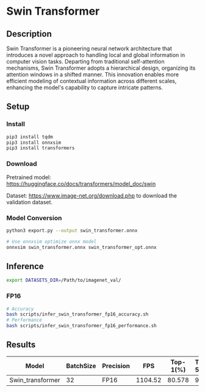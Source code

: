 # Swin Transformer

## Description

Swin Transformer is a pioneering neural network architecture that introduces a novel approach to handling local and global information in computer vision tasks. Departing from traditional self-attention mechanisms, Swin Transformer adopts a hierarchical design, organizing its attention windows in a shifted manner. This innovation enables more efficient modeling of contextual information across different scales, enhancing the model's capability to capture intricate patterns.

## Setup

### Install

```bash
pip3 install tqdm
pip3 install onnxsim
pip3 install transformers
```

### Download

Pretrained model: <https://huggingface.co/docs/transformers/model_doc/swin>

Dataset: <https://www.image-net.org/download.php> to download the validation dataset.

### Model Conversion

```bash
python3 export.py --output swin_transformer.onnx

# Use onnxsim optimize onnx model
onnxsim swin_transformer.onnx swin_transformer_opt.onnx
```

## Inference

```bash
export DATASETS_DIR=/Path/to/imagenet_val/
```

### FP16

```bash
# Accuracy
bash scripts/infer_swin_transformer_fp16_accuracy.sh
# Performance
bash scripts/infer_swin_transformer_fp16_performance.sh
```

## Results

Model            |BatchSize  |Precision |FPS       |Top-1(%)  |Top-5(%)
-----------------|-----------|----------|----------|----------|--------
Swin_transformer |    32     |   FP16   |1104.52   |  80.578  | 95.2
